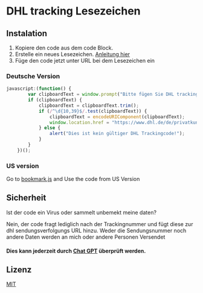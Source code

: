 # DHL tracking Lesezeichen

## Instalation

1) Kopiere den code aus dem code Block.
2) Erstelle ein neues Lesezeichen.  [Anleitung hier](https://page.nxbene.repl.co/tut/bookmark)
3) Füge den code jetzt unter URL bei dem Lesezeichen ein

### Deutsche Version

```javascript
javascript:(function() {
        var clipboardText = window.prompt("Bitte fügen Sie DHL trackingcode ein:");
        if (clipboardText) {
            clipboardText = clipboardText.trim();
            if (/^\d{10,39}$/.test(clipboardText)) {
                clipboardText = encodeURIComponent(clipboardText);
                window.location.href = "https://www.dhl.de/de/privatkunden/kundenkonto/meine-sendungen.html?piececode=" + clipboardText;
            } else {
                alert("Dies ist kein gültiger DHL Trackingcode!");
            }
        }
    })();

```
### US version 
Go to [bookmark.js](https://github.com/nxBene/DHL-Tracking/blob/main/bookmark.js) and Use the code from US Version



## Sicherheit

Ist der code ein Virus oder sammelt unbemekt meine daten?

Nein, der code fragt lediglich nach der Trackingnummer und fügt diese zur dhl sendungsverfolgungs URL hinzu. Weder die Sendungsnummer noch andere Daten werden an mich oder andere Personen Versendet

#### Dies kann jederzeit durch [Chat GPT](https://chat.openai.com/) überprüft werden.


## Lizenz

[MIT](https://choosealicense.com/licenses/mit/)
